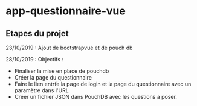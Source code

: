 # app-questionnaire-vue

## Etapes du projet
23/10/2019 :
Ajout de bootstrapvue et de pouch db

28/10/2019 :
Objectifs : 
- Finaliser la mise en place de pouchdb
- Créer la page du questionnaire
- Faire le lien entrfe la page de login et la page du questionnaire avec un paramètre dans l'URL
- Créer un fichier JSON dans PouchDB avec les questions a poser.
